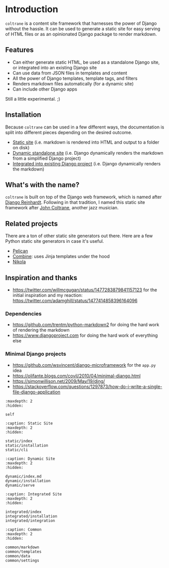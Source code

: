 # Introduction

`coltrane` is a content site framework that harnesses the power of Django without the hassle. It can be used to generate a static site for easy serving of HTML files or as an opinionated Django package to render markdown.

## Features

- Can either generate static HTML, be used as a standalone Django site, or integrated into an existing Django site
- Can use data from JSON files in templates and content
- All the power of Django templates, template tags, and filters
- Renders markdown files automatically (for a dynamic site)
- Can include other Django apps

Still a little experimental. ;)

## Installation

Because `coltrane` can be used in a few different ways, the documentation is split into different pieces depending on the desired outcome.

- [Static site](static/index) (i.e. markdown is rendered into HTML and output to a folder on disk)
- [Dynamic standalone site](dynamic/index) (i.e. Django dynamically renders the markdown from a simplified Django project)
- [Integrated into existing Django project](integrated/index) (i.e. Django dynamically renders the markdown)

## What's with the name?

`coltrane` is built on top of the Django web framework, which is named after [Django Reinhardt](https://en.wikipedia.org/wiki/Django_Reinhardt). Following in that tradition, I named this static site framework after [John Coltrane](https://en.wikipedia.org/wiki/John_Coltrane), another jazz musician.

## Related projects

There are a ton of other static site generators out there. Here are a few Python static site generators in case it's useful.

- [Pelican](https://blog.getpelican.com/)
- [Combine](https://combine.dropseed.dev/): uses Jinja templates under the hood
- [Nikola](https://getnikola.com/)

## Inspiration and thanks

- https://twitter.com/willmcgugan/status/1477283879841157123 for the initial inspiration and my reaction: https://twitter.com/adamghill/status/1477414858396164096

### Dependencies

- https://github.com/trentm/python-markdown2 for doing the hard work of rendering the markdown
- https://www.djangoproject.com for doing the hard work of everything else

### Minimal Django projects

- https://github.com/wsvincent/django-microframework for the `app.py` idea
- https://olifante.blogs.com/covil/2010/04/minimal-django.html
- https://simonwillison.net/2009/May/19/djng/
- https://stackoverflow.com/questions/1297873/how-do-i-write-a-single-file-django-application

```{toctree}
:maxdepth: 2
:hidden:

self
```

```{toctree}
:caption: Static Site
:maxdepth: 2
:hidden:

static/index
static/installation
static/cli
```

```{toctree}
:caption: Dynamic Site
:maxdepth: 2
:hidden:

dynamic/index.md
dynamic/installation
dynamic/serve
```

```{toctree}
:caption: Integrated Site
:maxdepth: 2
:hidden:

integrated/index
integrated/installation
integrated/integration
```

```{toctree}
:caption: Common
:maxdepth: 2
:hidden:

common/markdown
common/templates
common/data
common/settings
```
